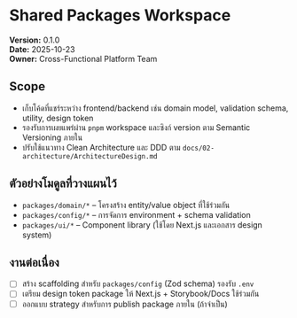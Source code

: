 # Shared Packages Workspace
**Version:** 0.1.0  
**Date:** 2025-10-23  
**Owner:** Cross-Functional Platform Team  

## Scope
- เก็บโค้ดที่แชร์ระหว่าง frontend/backend เช่น domain model, validation schema, utility, design token
- รองรับการเผยแพร่ผ่าน `pnpm` workspace และซิงก์ version ตาม Semantic Versioning ภายใน
- ปรับใช้แนวทาง Clean Architecture และ DDD ตาม `docs/02-architecture/ArchitectureDesign.md`

## ตัวอย่างโมดูลที่วางแผนไว้
- `packages/domain/*` – โครงสร้าง entity/value object ที่ใช้ร่วมกัน
- `packages/config/*` – การจัดการ environment + schema validation
- `packages/ui/*` – Component library (ใช้โดย Next.js และเอกสาร design system)

## งานต่อเนื่อง
- [ ] สร้าง scaffolding สำหรับ `packages/config` (Zod schema) รองรับ `.env`
- [ ] เตรียม design token package ให้ Next.js + Storybook/Docs ใช้ร่วมกัน
- [ ] ออกแบบ strategy สำหรับการ publish package ภายใน (ถ้าจำเป็น)
